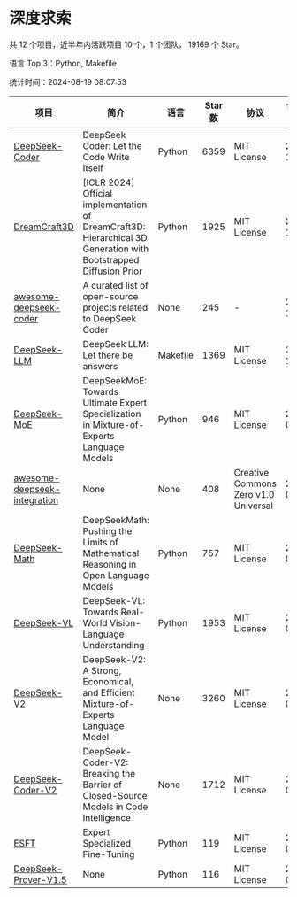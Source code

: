 # 深度求索

共 12 个项目，近半年内活跃项目 10 个，1 个团队， 19169 个 Star。

语言 Top 3：Python, Makefile

统计时间：2024-08-19 08:07:53

| 项目 | 简介 | 语言 | Star 数 | 协议 | 创建时间 | 最后更新时间 | 最后提交时间 |
| --- | --- | --- | --- | --- | --- | --- | --- |
| [DeepSeek-Coder](https://github.com/deepseek-ai/DeepSeek-Coder) | DeepSeek Coder: Let the Code Write Itself | Python | 6359 | MIT License | 2023-10-20 | 2024-08-19 | 2024-05-21 |
| [DreamCraft3D](https://github.com/deepseek-ai/DreamCraft3D) | [ICLR 2024] Official implementation of DreamCraft3D: Hierarchical 3D Generation with Bootstrapped Diffusion Prior | Python | 1925 | MIT License | 2023-10-23 | 2024-08-19 | 2024-06-09 |
| [awesome-deepseek-coder](https://github.com/deepseek-ai/awesome-deepseek-coder) | A curated list of open-source projects related to DeepSeek Coder | None | 245 | - | 2023-11-06 | 2024-08-16 | 2024-04-03 |
| [DeepSeek-LLM](https://github.com/deepseek-ai/DeepSeek-LLM) | DeepSeek LLM: Let there be answers | Makefile | 1369 | MIT License | 2023-11-29 | 2024-08-19 | 2024-02-04 |
| [DeepSeek-MoE](https://github.com/deepseek-ai/DeepSeek-MoE) | DeepSeekMoE: Towards Ultimate Expert Specialization in Mixture-of-Experts Language Models | Python | 946 | MIT License | 2024-01-02 | 2024-08-18 | 2024-01-16 |
| [awesome-deepseek-integration](https://github.com/deepseek-ai/awesome-deepseek-integration) | None | None | 408 | Creative Commons Zero v1.0 Universal | 2024-01-11 | 2024-08-19 | 2024-08-16 |
| [DeepSeek-Math](https://github.com/deepseek-ai/DeepSeek-Math) | DeepSeekMath: Pushing the Limits of Mathematical Reasoning in Open Language Models | Python | 757 | MIT License | 2024-02-05 | 2024-08-19 | 2024-04-15 |
| [DeepSeek-VL](https://github.com/deepseek-ai/DeepSeek-VL) | DeepSeek-VL: Towards Real-World Vision-Language Understanding | Python | 1953 | MIT License | 2024-03-07 | 2024-08-18 | 2024-04-24 |
| [DeepSeek-V2](https://github.com/deepseek-ai/DeepSeek-V2) | DeepSeek-V2: A Strong, Economical, and Efficient Mixture-of-Experts Language Model | None | 3260 | MIT License | 2024-04-22 | 2024-08-19 | 2024-08-10 |
| [DeepSeek-Coder-V2](https://github.com/deepseek-ai/DeepSeek-Coder-V2) | DeepSeek-Coder-V2: Breaking the Barrier of Closed-Source Models in Code Intelligence | None | 1712 | MIT License | 2024-06-14 | 2024-08-19 | 2024-07-03 |
| [ESFT](https://github.com/deepseek-ai/ESFT) | Expert Specialized Fine-Tuning | Python | 119 | MIT License | 2024-07-04 | 2024-08-16 | 2024-08-12 |
| [DeepSeek-Prover-V1.5](https://github.com/deepseek-ai/DeepSeek-Prover-V1.5) | None | Python | 116 | MIT License | 2024-08-15 | 2024-08-19 | 2024-08-16 |
